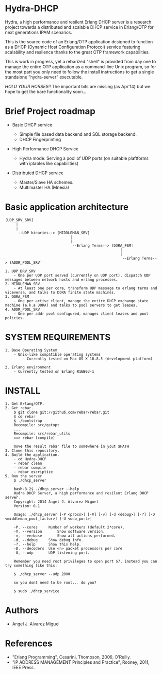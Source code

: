 Hydra-DHCP
==========

Hydra, a high performance and resilent Erlang DHCP server is a research project towards a distributed and scalable 
DHCP service in Erlang/OTP for next generations IPAM scenarios.

This is the source code of an Erlang/OTP application designed to function as a DHCP (Dynamic Host Configuration Protocol)
service featuring scalability and resilence thanks to the great OTP framework capabilities.

This is work in progress, yet a rebarized "shell" is provided from day one to manage the entire OTP application as a command-line
Unix program, so for the most part you only need to follow the install instructions to get a single standalone "hydra-server" executable.

*HOLD YOUR HORSES!!*  The important bits are missing (as Apr'14) but we hope to get the bare functionality soon...


Brief Project roadmap
======================

- Basic DHCP service
	- Simple file based data backend and SQL storage backend.
	- DHCP Fingerprinting

- High Performance DHCP Service
	- Hydra mode: Serving a pool of UDP ports (on suitable plaftforms with iptables like capabilities)

- Distributed DHCP service
	- Master/Slave HA schemes.
	- Multimaster HA (Mnesia)


Basic application architecture
==============================

	[UDP_SRV_SRV] 
	     |
	     |
	      --UDP binaries--> [MIDDLEMAN_SRV] 
	                              |
	                              |
	                               --Erlang Terms--> [DORA_FSM]
	                                                     |
	                                                     |
	                                                      --Erlang Terms--> [ADDR_POOL_SRV]

	1. UDP_DRV_SRV
		- One per UDP port served (currently on UDP port), dispatch UDP messages between network hosts and erlang processes.
	2. MIDDLEMAN_SRV
		- At least one per core, transform UDP message to erlang terms and viceversa, and talks to DORA finite state machines.  
	3. DORA_FSM
		- One per active client, manage the entire DHCP exchange state machine (a.k.a DORA) and talks to pool servers to get leases.
	4. ADDR_POOL_SRV
		- One per addr pool configured, manages client leases and pool policies.

SYSTEM REQUIREMENTS
===================

	1. Base Operating System
		- Unix-like compatible operating systems
			- Currently tested on Mac OS X 10.8.5 (development platform)

	2. Erlang environment
		- Currently tested on Erlang R16B03-1


INSTALL
=======

	1. Get Erlang/OTP.
	2. Get rebar.
		$ git clone git://github.com/rebar/rebar.git
		$ cd rebar
		$ ./bootstrap
		Recompile: src/getopt
		...
		Recompile: src/rebar_utils
		==> rebar (compile)

		move the result rebar file to somewhere in yout $PATH
	3. Clone this repository.
	4. Build the application.
		- cd Hydra-DHCP
		- rebar clean
		- rebar compile
		- rebar escriptize
	5. Run the server
		$ ./dhcp_server

		bash-3.2$ ./dhcp_server --help
		Hydra DHCP Server, a high performance and resilent Erlang DHCP server.
		Copyright: 2014 Angel J. Alvarez Miguel
		Version: 0.1

		Usage: ./dhcp_server [-P <procs>] [-V] [-v] [-d <debug>] [-?] [-D <middleman_pool_factor>] [-U <udp_port>]

  		-P, --cores		Number of workers (default 2*core).
  		-V, --version		Show software version.
  		-v, --verbose		Show all actions performed.
  		-d, --debug		Show debug info.
  		-?, --help		Show this help.
  		-D, --decoders	Use <n> packet processors per core
  		-U, --udp		UDP listening port.

  		Remember you need root privileges to open port 67, instead you can try something like this:

  		$ ./dhcp_server --udp 2000

  		so you dont need to be root... do you? 

  		$ sudo ./dhcp_service
  		



Authors
=======

- Angel J. Alvarez Miguel <angeljalvarezmiguel at gmail dot com>



References
==========

- "Erlang Programming", Cesarini, Thompson, 2009, O’Reilly. 
- "IP ADDRESS MANAGEMENT Principles and Practice", Rooney, 2011, IEEE Press.